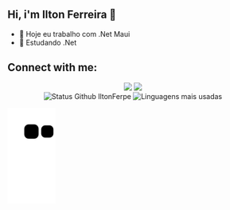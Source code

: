 ## Hi, i'm Ilton Ferreira 👋


- 🔭 Hoje eu trabalho com .Net Maui
- 🌱 Estudando .Net

## Connect with me:
<div align="center">
  <a href="https://instagram.com/iltinferpec" target="_blank"><img src="https://img.shields.io/badge/-Instagram-%23E4405F?style=for-the-badge&logo=instagram&logoColor=white" target="_blank"></a>
  <a href="https://www.linkedin.com/in/adrianodlucca/" target="_blank"><img src="https://img.shields.io/badge/-LinkedIn-%230077B5?style=for-the-badge&logo=linkedin&logoColor=white" target="_blank"></a> 
</div>

<div align="center">
<img width="450em" alt="Status Github IltonFerpe" src="https://github-readme-stats.vercel.app/api?username=iltonferreira&show_icons=true&theme=dracula" />
<img width="380em" alt="Linguagens mais usadas" src="https://github-readme-stats.vercel.app/api/top-langs/?username=iltonferreira&layout=compact&theme=dracula"/>
</div>

![Snake animation](https://github.com/AdrianoBinhara/AdrianoBinhara/blob/output/github-contribution-grid-snake.svg)
